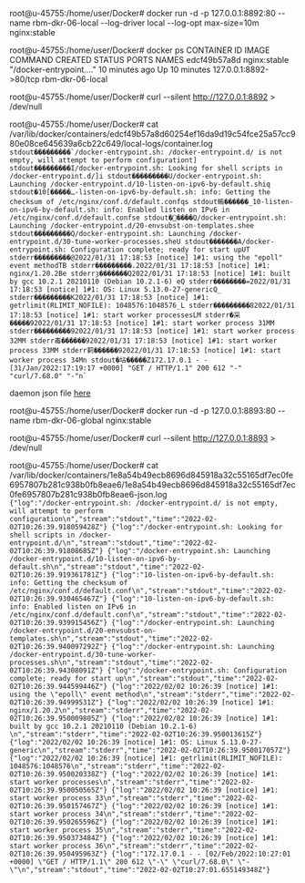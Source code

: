 root@u-45755:/home/user/Docker# docker run -d -p 127.0.0.1:8892:80 --name rbm-dkr-06-local --log-driver local --log-opt max-size=10m nginx:stable 
 
root@u-45755:/home/user/Docker# docker ps 
CONTAINER ID   IMAGE          COMMAND                  CREATED         STATUS          PORTS                    NAMES 
edcf49b57a8d   nginx:stable   "/docker-entrypoint.…"   10 minutes ago    Up 10 minutes   127.0.0.1:8892->80/tcp   rbm-dkr-06-local 
 
root@u-45755:/home/user/Docker# curl --silent http://127.0.0.1:8892 > /dev/null 

root@u-45755:/home/user/Docker# cat /var/lib/docker/containers/edcf49b57a8d60254ef16da9d19c54fce25a57cc980e08ce645639a6cb22c649/local-logs/container.log 
``
stdout���������`/docker-entrypoint.sh: /docker-entrypoint.d/ is not empty, will attempt to perform configurationt]
stdout���������I/docker-entrypoint.sh: Looking for shell scripts in /docker-entrypoint.d/]i
stdout���������U/docker-entrypoint.sh: Launching /docker-entrypoint.d/10-listen-on-ipv6-by-default.shiq
stdout�ـ�����]10-listen-on-ipv6-by-default.sh: info: Getting the checksum of /etc/nginx/conf.d/default.confqs
stdout蛕������_10-listen-on-ipv6-by-default.sh: info: Enabled listen on IPv6 in /etc/nginx/conf.d/default.confse
stdout�󝃯����Q/docker-entrypoint.sh: Launching /docker-entrypoint.d/20-envsubst-on-templates.shee
stdout���������Q/docker-entrypoint.sh: Launching /docker-entrypoint.d/30-tune-worker-processes.sheU
stdout�������A/docker-entrypoint.sh: Configuration complete; ready for start upUT
stderr���������@2022/01/31 17:18:53 [notice] 1#1: using the "epoll" event methodTB
stderr���������.2022/01/31 17:18:53 [notice] 1#1: nginx/1.20.2Be
stderrȝ�������Q2022/01/31 17:18:53 [notice] 1#1: built by gcc 10.2.1 20210110 (Debian 10.2.1-6) eQ
stderr��������=2022/01/31 17:18:53 [notice] 1#1: OS: Linux 5.13.0-27-genericQ_
stderr���������K2022/01/31 17:18:53 [notice] 1#1: getrlimit(RLIMIT_NOFILE): 1048576:1048576_L
stderr���������82022/01/31 17:18:53 [notice] 1#1: start worker processesLM
stderr�采�����92022/01/31 17:18:53 [notice] 1#1: start worker process 31MM
stderr���������92022/01/31 17:18:53 [notice] 1#1: start worker process 32MM
stderr毒������92022/01/31 17:18:53 [notice] 1#1: start worker process 33MM
stderr䓶������92022/01/31 17:18:53 [notice] 1#1: start worker process 34Mn
stdout�坫�����Z172.17.0.1 - - [31/Jan/2022:17:19:17 +0000] "GET / HTTP/1.1" 200 612 "-" "curl/7.68.0" "-"n` 
`` 
 
daemon json file [here](https://github.com/uladzimarkov/docker-6/blob/main/daemon.json) 
 
root@u-45755:/home/user/Docker# docker run -d -p 127.0.0.1:8893:80 --name rbm-dkr-06-global  nginx:stable 
 
root@u-45755:/home/user/Docker# curl --silent http://127.0.0.1:8893 > /dev/null 
 
root@u-45755:/home/user/Docker# cat /var/lib/docker/containers/1e8a54b49ecb8696d845918a32c55165df7ec0fe6957807b281c938b0fb8eae6/1e8a54b49ecb8696d845918a32c55165df7ec0fe6957807b281c938b0fb8eae6-json.log  
``
{"log":"/docker-entrypoint.sh: /docker-entrypoint.d/ is not empty, will attempt to perform configuration\n","stream":"stdout","time":"2022-02-02T10:26:39.918059428Z"}
{"log":"/docker-entrypoint.sh: Looking for shell scripts in /docker-entrypoint.d/\n","stream":"stdout","time":"2022-02-02T10:26:39.91808685Z"}
{"log":"/docker-entrypoint.sh: Launching /docker-entrypoint.d/10-listen-on-ipv6-by-default.sh\n","stream":"stdout","time":"2022-02-02T10:26:39.919361781Z"}
{"log":"10-listen-on-ipv6-by-default.sh: info: Getting the checksum of /etc/nginx/conf.d/default.conf\n","stream":"stdout","time":"2022-02-02T10:26:39.930465467Z"}
{"log":"10-listen-on-ipv6-by-default.sh: info: Enabled listen on IPv6 in /etc/nginx/conf.d/default.conf\n","stream":"stdout","time":"2022-02-02T10:26:39.939915456Z"}
{"log":"/docker-entrypoint.sh: Launching /docker-entrypoint.d/20-envsubst-on-templates.sh\n","stream":"stdout","time":"2022-02-02T10:26:39.940097292Z"}
{"log":"/docker-entrypoint.sh: Launching /docker-entrypoint.d/30-tune-worker-processes.sh\n","stream":"stdout","time":"2022-02-02T10:26:39.94308091Z"}
{"log":"/docker-entrypoint.sh: Configuration complete; ready for start up\n","stream":"stdout","time":"2022-02-02T10:26:39.944599446Z"}
{"log":"2022/02/02 10:26:39 [notice] 1#1: using the \"epoll\" event method\n","stream":"stderr","time":"2022-02-02T10:26:39.94999531Z"}
{"log":"2022/02/02 10:26:39 [notice] 1#1: nginx/1.20.2\n","stream":"stderr","time":"2022-02-02T10:26:39.950009805Z"}
{"log":"2022/02/02 10:26:39 [notice] 1#1: built by gcc 10.2.1 20210110 (Debian 10.2.1-6) \n","stream":"stderr","time":"2022-02-02T10:26:39.950013615Z"}
{"log":"2022/02/02 10:26:39 [notice] 1#1: OS: Linux 5.13.0-27-generic\n","stream":"stderr","time":"2022-02-02T10:26:39.950017057Z"}
{"log":"2022/02/02 10:26:39 [notice] 1#1: getrlimit(RLIMIT_NOFILE): 1048576:1048576\n","stream":"stderr","time":"2022-02-02T10:26:39.950020338Z"}
{"log":"2022/02/02 10:26:39 [notice] 1#1: start worker processes\n","stream":"stderr","time":"2022-02-02T10:26:39.950050565Z"}
{"log":"2022/02/02 10:26:39 [notice] 1#1: start worker process 33\n","stream":"stderr","time":"2022-02-02T10:26:39.950157467Z"}
{"log":"2022/02/02 10:26:39 [notice] 1#1: start worker process 34\n","stream":"stderr","time":"2022-02-02T10:26:39.950265596Z"}
{"log":"2022/02/02 10:26:39 [notice] 1#1: start worker process 35\n","stream":"stderr","time":"2022-02-02T10:26:39.950373484Z"}
{"log":"2022/02/02 10:26:39 [notice] 1#1: start worker process 36\n","stream":"stderr","time":"2022-02-02T10:26:39.950495963Z"}
{"log":"172.17.0.1 - - [02/Feb/2022:10:27:01 +0000] \"GET / HTTP/1.1\" 200 612 \"-\" \"curl/7.68.0\" \"-\"\n","stream":"stdout","time":"2022-02-02T10:27:01.655149348Z"}
``
